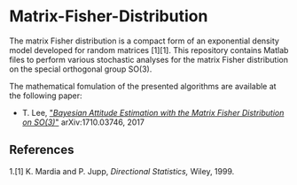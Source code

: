 # Matrix-Fisher-Distribution

The matrix Fisher distribution is a compact form of an exponential density model developed for random matrices [1][1]. This repository contains Matlab files to perform various stochastic analyses for the matrix Fisher distribution on the special orthogonal group SO(3). 

The mathematical fomulation of the presented algorithms are available at the following paper:

- T. Lee, ["*Bayesian Attitude Estimation with the Matrix Fisher Distribution on SO(3)*"](https://arxiv.org/abs/1710.03746/) 	arXiv:1710.03746, 2017

## References
1.[1]  K. Mardia and P. Jupp, *Directional Statistics,* Wiley, 1999.

